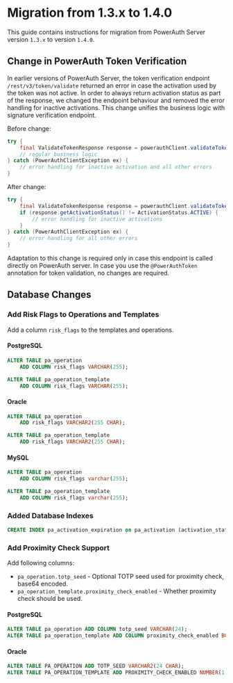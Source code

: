 # Migration from 1.3.x to 1.4.0

This guide contains instructions for migration from PowerAuth Server version `1.3.x` to version `1.4.0`.

## Change in PowerAuth Token Verification

In earlier versions of PowerAuth Server, the token verification endpoint `/rest/v3/token/validate` returned an error in case the activation used by the token was not active. In order to always return activation status as part of the response, we changed the endpoint behaviour and removed the error handling for inactive activations. This change unifies the business logic with signature verification endpoint.

Before change:

```java
try {
    final ValidateTokenResponse response = powerauthClient.validateToken(request);
    // regular business logic
} catch (PowerAuthClientException ex) {
    // error handling for inactive activation and all other errors
}
```

After change:
```java
try {
    final ValidateTokenResponse response = powerauthClient.validateToken(request);
    if (response.getActivationStatus() != ActivationStatus.ACTIVE) {
        // error handling for inactive activations
    }
} catch (PowerAuthClientException ex) {
    // error handling for all other errors
}
```

Adaptation to this change is required only in case this endpoint is called directly on PowerAuth server. In case you use the `@PowerAuthToken` annotation for token validation, no changes are required.

## Database Changes

### Add Risk Flags to Operations and Templates

Add a column `risk_flags` to the templates and operations.

#### PostgreSQL

```sql
ALTER TABLE pa_operation
    ADD COLUMN risk_flags VARCHAR(255);

ALTER TABLE pa_operation_template
    ADD COLUMN risk_flags VARCHAR(255);
```

#### Oracle

```sql
ALTER TABLE pa_operation
    ADD risk_flags VARCHAR2(255 CHAR);

ALTER TABLE pa_operation_template
    ADD risk_flags VARCHAR2(255 CHAR);
```

#### MySQL

```sql
ALTER TABLE pa_operation
    ADD COLUMN risk_flags varchar(255);

ALTER TABLE pa_operation_template
    ADD COLUMN risk_flags varchar(255);
```

### Added Database Indexes

```sql
CREATE INDEX pa_activation_expiration on pa_activation (activation_status, timestamp_activation_expire);
```
### Add Proximity Check Support

Add following columns:
- `pa_operation.totp_seed` - Optional TOTP seed used for proximity check, base64 encoded.
- `pa_operation_template.proximity_check_enabled` - Whether proximity check should be used.


#### PostgreSQL

```sql
ALTER TABLE pa_operation ADD COLUMN totp_seed VARCHAR(24);
ALTER TABLE pa_operation_template ADD COLUMN proximity_check_enabled BOOLEAN NOT NULL DEFAULT FALSE;
```


#### Oracle

```sql
ALTER TABLE PA_OPERATION ADD TOTP_SEED VARCHAR2(24 CHAR);
ALTER TABLE PA_OPERATION_TEMPLATE ADD PROXIMITY_CHECK_ENABLED NUMBER(1, 0) DEFAULT 0 NOT NULL;
```